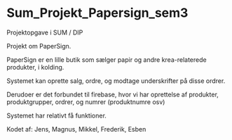 # Sum_Projekt_Papersign_sem3
Projektopgave i SUM / DIP

Projekt om PaperSign.

PaperSign er en lille butik som sælger papir og andre krea-relaterede produkter, i kolding.

Systemet kan oprette salg, ordre, og modtage underskrifter på disse ordrer.

Derudoer er det forbundet til firebase, hvor vi har oprettelse af produkter, produktgrupper, ordrer, og numrer (produktnumre osv)

Systemet har relativt få funktioner.

Kodet af:
Jens, Magnus, Mikkel, Frederik, Esben

